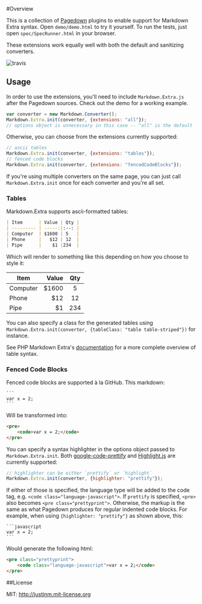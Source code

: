 #Overview

This is a collection of [Pagedown][2] plugins to enable support for 
Markdown Extra syntax. Open `demo/demo.html` to try it yourself.
To run the tests, just open `spec/SpecRunner.html` in your browser.

These extensions work equally well with both the default and sanitizing converters.

![travis](https://secure.travis-ci.org/jmcmanus/pagedown-extra.png)

## Usage

In order to use the extensions, you'll need to include
`Markdown.Extra.js` after the Pagedown sources. Check out the
demo for a working example.

```javascript
var converter = new Markdown.Converter();
Markdown.Extra.init(converter, {extensions: "all"});
// options object is unnecessary in this case -- "all" is the default
```

Otherwise, you can choose from the extensions currently supported:

```javascript
// ascii tables
Markdown.Extra.init(converter, {extensions: "tables"});
// fenced code blocks 
Markdown.Extra.init(converter, {extensions: "fencedCodeBlocks"});
```

If you're using multiple converters on the same page, you can just call
`Markdown.Extra.init` once for each converter and you're all set.

### Tables

Markdown.Extra supports ascii-formatted tables:

```markdown
| Item      | Value | Qty |
| --------- | -----:|:--: |
| Computer  | $1600 | 5   |
| Phone     |   $12 | 12  |
| Pipe      |    $1 |234  |
```

Which will render to something like this depending on how you choose to style it:

| Item      | Value | Qty |
| --------- | -----:|:--: |
| Computer  | $1600 | 5   |
| Phone     |   $12 | 12  |
| Pipe      |    $1 |234  |

You can also specify a class for the generated tables using
`Markdown.Extra.init(converter, {tableClass: "table table-striped"})` for instance.

See PHP Markdown Extra's [documentation][1] for a more complete overview
of table syntax.

### Fenced Code Blocks

Fenced code blocks are supported &agrave; la GitHub. This markdown:

    ```
    var x = 2;
    ```

Will be transformed into:

```html
<pre>
    <code>var x = 2;</code>
</pre>
```

You can specify a syntax highlighter in the options object passed to `Markdown.Extra.init`.
Both [google-code-prettify][3] and [Highlight.js][4] are currently supported:

```javascript
// highlighter can be either `prettify` or `highlight`
Markdown.Extra.init(converter, {highlighter: "prettify"});
```

If either of those is specified, the language type will be added to the code tag, e.g.
`<code class="language-javascript">`. If `prettify` is specified, `<pre>` also becomes
`<pre class="prettyprint">`. Otherwise, the markup is the same as what Pagedown
produces for regular indented code blocks.  For example, when using
`{highlighter: "prettify"}` as shown above, this:

    ```javascript
    var x = 2;
    ```

Would generate the following html:

```html
<pre class="prettyprint">
    <code class="language-javascript">var x = 2;</code>
</pre>
```

##License

MIT: http://justinm.mit-license.org

[1]: http://michelf.ca/projects/php-markdown/extra/#table "Markdown Extra Table Documentation"
[2]: http://code.google.com/p/pagedown/ "Pagedown - Google Code"
[3]: http://code.google.com/p/google-code-prettify/ "Prettify"
[4]: http://softwaremaniacs.org/soft/highlight/en/ "HighlightJs"

